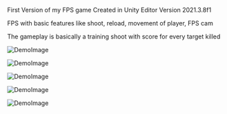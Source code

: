 First Version of my FPS game
Created in Unity Editor Version 2021.3.8f1

FPS with basic features like shoot, reload, movement of player, FPS cam


The gameplay is basically a training shoot with score for every target killed





![DemoImage](https://i.ibb.co/XszFpDQ/InGame.png)



![DemoImage](https://i.ibb.co/8znKFzS/InGame1.png)



![DemoImage](https://i.ibb.co/8zWW4By/Ingame2.png)



![DemoImage](https://i.ibb.co/zF1ZF9w/InGame3.png)



![DemoImage](https://i.ibb.co/jvpQkNJ/InGame4.png)
